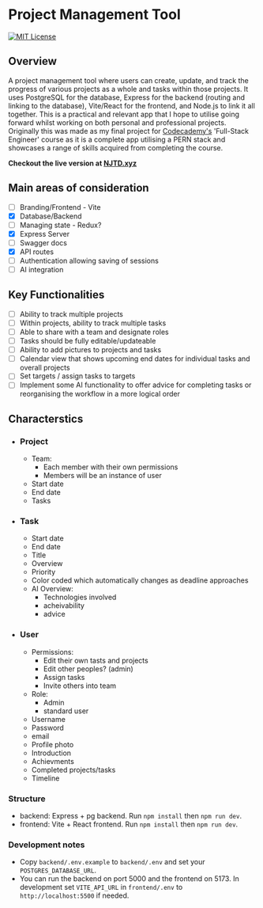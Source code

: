 # Project Management Tool

[![MIT License](https://img.shields.io/badge/License-MIT-blue.svg)](LICENSE)

## Overview

A project management tool where users can create, update, and track the progress of various projects as a whole and tasks within those projects. It uses PostgreSQL for the database, Express for the backend (routing and linking to the database), Vite/React for the frontend, and Node.js to link it all together. This is a practical and relevant app that I hope to utilise going forward whilst working on both personal and professional projects. Originally this was made as my final project for [Codecademy's](https://codecademy.com) 'Full-Stack Engineer' course as it is a complete app utilising a PERN stack and showcases a range of skills acquired from completing the course.

**Checkout the live version at [NJTD.xyz](https://final.njtd.xyz)**

## Main areas of consideration

- [ ] Branding/Frontend - Vite
- [x] Database/Backend
- [ ] Managing state - Redux?
- [x] Express Server
- [ ] Swagger docs
- [x] API routes
- [ ] Authentication allowing saving of sessions
- [ ] AI integration

## Key Functionalities

- [ ] Ability to track multiple projects
- [ ] Within projects, ability to track multiple tasks
- [ ] Able to share with a team and designate roles
- [ ] Tasks should be fully editable/updateable
- [ ] Ability to add pictures to projects and tasks
- [ ] Calendar view that shows upcoming end dates for individual tasks and overall projects
- [ ] Set targets / assign tasks to targets
- [ ] Implement some AI functionality to offer advice for completing tasks or reorganising the workflow in a more logical order

## Characterstics

- ### Project

  - Team:
    - Each member with their own permissions
    - Members will be an instance of user
  - Start date
  - End date
  - Tasks

- ### Task

  - Start date
  - End date
  - Title
  - Overview
  - Priority
  - Color coded which automatically changes as deadline approaches
  - AI Overview:
    - Technologies involved
    - acheivability
    - advice

- ### User

  - Permissions:
    - Edit their own tasts and projects
    - Edit other peoples? (admin)
    - Assign tasks
    - Invite others into team
  - Role:
    - Admin
    - standard user
  - Username
  - Password
  - email
  - Profile photo
  - Introduction
  - Achievments
  - Completed projects/tasks
  - Timeline

### Structure

- backend: Express + pg backend. Run `npm install` then `npm run dev`.
- frontend: Vite + React frontend. Run `npm install` then `npm run dev`.

### Development notes

- Copy `backend/.env.example` to `backend/.env` and set your `POSTGRES_DATABASE_URL`.
- You can run the backend on port 5000 and the frontend on 5173. In development set `VITE_API_URL` in `frontend/.env` to `http://localhost:5500` if needed.
